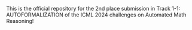 This is the official repository for the 2nd place submission in Track 1-1: AUTOFORMALIZATION of the ICML 2024 challenges on Automated Math Reasoning!